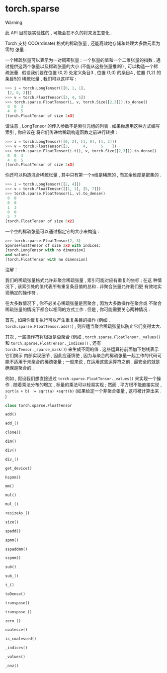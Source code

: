 # torch.sparse

Warning

此 API 目前是实验性的 , 可能会在不久的将来发生变化 .

Torch 支持 COO(rdinate) 格式的稀疏张量 , 还能高效地存储和处理大多数元素为零的 张量 .

一个稀疏张量可以表示为一对稠密张量 : 一个张量的值和一个二维张量的指数 . 通过提供这两个张量以及稀疏张量的大小 (不能从这些张量推断!) , 可以构造一个稀疏张量 . 假设我们要在位置 (0,2) 处定义条目3 , 位置 (1,0) 的条目4 , 位置 (1,2) 的条目5的 稀疏张量 , 我们可以这样写 :

```py
>>> i = torch.LongTensor([[0, 1, 1],
 [2, 0, 2]])
>>> v = torch.FloatTensor([3, 4, 5])
>>> torch.sparse.FloatTensor(i, v, torch.Size([2,3])).to_dense()
 0  0  3
 4  0  5
[torch.FloatTensor of size 2x3]

```

请注意 , LongTensor 的传入参数不是索引元组的列表 . 如果你想用这种方式编写索引 , 你应该在 将它们传递给稀疏构造函数之前进行转换 :

```py
>>> i = torch.LongTensor([[0, 2], [1, 0], [1, 2]])
>>> v = torch.FloatTensor([3,      4,      5    ])
>>> torch.sparse.FloatTensor(i.t(), v, torch.Size([2,3])).to_dense()
 0  0  3
 4  0  5
[torch.FloatTensor of size 2x3]

```

你还可以构造混合稀疏张量 , 其中只有第一个n维是稀疏的 , 而其余维度是密集的 .

```py
>>> i = torch.LongTensor([[2, 4]])
>>> v = torch.FloatTensor([[1, 3], [5, 7]])
>>> torch.sparse.FloatTensor(i, v).to_dense()
 0  0
 0  0
 1  3
 0  0
 5  7
[torch.FloatTensor of size 5x2]

```

一个空的稀疏张量可以通过指定它的大小来构造 :

```py
>>> torch.sparse.FloatTensor(2, 3)
SparseFloatTensor of size 2x3 with indices:
[torch.LongTensor with no dimension]
and values:
[torch.FloatTensor with no dimension]

```

注解：

我们的稀疏张量格式允许非聚合稀疏张量 , 索引可能对应有重复的坐标 ; 在这 种情况下 , 该索引处的值代表所有重复条目值的总和 . 非聚合张量允许我们更 有效地实现确定的操作符 .

在大多数情况下 , 你不必关心稀疏张量是否聚合 , 因为大多数操作在聚合或 不聚合稀疏张量的情况下都会以相同的方式工作 . 但是 , 你可能需要关心两种情况 .

首先 , 如果你反复执行可以产生重复条目的操作 (例如 , `torch.sparse.FloatTensor.add()`) , 则应适当聚合稀疏张量以防止它们变得太大.

其次 , 一些操作符将根据是否聚合 (例如 , `torch.sparse.FloatTensor._values()` 和 `torch.sparse.FloatTensor._indices()` , 还有 `torch.Tensor._sparse_mask()`) 来生成不同的值 . 这些运算符前面加下划线表示它们揭示 内部实现细节 , 因此应谨慎使 , 因为与聚合的稀疏张量一起工作的代码可能不适用于未聚合的稀疏张量 ; 一般来说 , 在运用这些运算符之前 , 最安全的就是确保是聚合的 .

例如 , 假设我们想直接通过 `torch.sparse.FloatTensor._values()` 来实现一个操作 . 随着乘法分布的增加 , 标量的乘法可以轻易实现 ; 然而 , 平方根不能直接实现 , `sqrt(a + b) != sqrt(a) +sqrt(b)` (如果给定一个非聚合张量 , 这将被计算出来 . )

```py
class torch.sparse.FloatTensor
```

```py
add()
```

```py
add_()
```

```py
clone()
```

```py
dim()
```

```py
div()
```

```py
div_()
```

```py
get_device()
```

```py
hspmm()
```

```py
mm()
```

```py
mul()
```

```py
mul_()
```

```py
resizeAs_()
```

```py
size()
```

```py
spadd()
```

```py
spmm()
```

```py
sspaddmm()
```

```py
sspmm()
```

```py
sub()
```

```py
sub_()
```

```py
t_()
```

```py
toDense()
```

```py
transpose()
```

```py
transpose_()
```

```py
zero_()
```

```py
coalesce()
```

```py
is_coalesced()
```

```py
_indices()
```

```py
_values()
```

```py
_nnz()
```